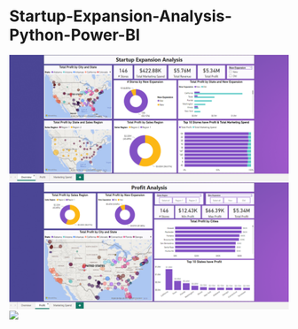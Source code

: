 # Startup-Expansion-Analysis-Python-Power-BI



<img src="Screenshot 2023-08-14 204657.png">


<img src="Screenshot 2023-08-14 204715.png">


<img src="Screenshot 2023-08-20 173152.png">
